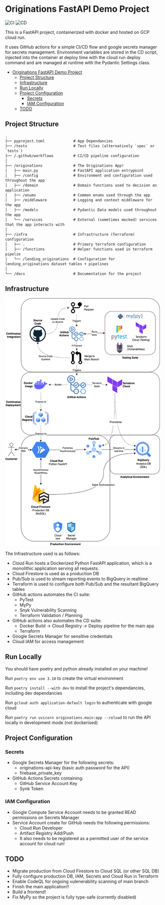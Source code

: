 # Originations FastAPI Demo Project

![CI](https://github.com/james9226/originations-fastapi/actions/workflows/ci.yaml/badge.svg
) ![CD](https://github.com/james9226/originations-fastapi/actions/workflows/cd.yaml/badge.svg
)

This is a FastAPI project, containerized with docker and hosted on GCP cloud run.

It uses GitHub actions for a simple CI/CD flow and google secrets manager for secrets management.
Environment variables are stored in the CD script, injected into the container at deploy time with the cloud run deploy command and are managed at runtime with the Pydantic Settings class.

- [Originations FastAPI Demo Project](#originations-fastapi-demo-project)
  - [Project Structure](#project-structure)
  - [Infrastructure](#infrastructure)
  - [Run Locally](#run-locally)
  - [Project Configuration](#project-configuration)
    - [Secrets](#secrets)
    - [IAM Configuration](#iam-configuration)
  - [TODO](#todo)

## Project Structure

    .
    ├── pyproject.toml             # App Dependancies
    ├── /tests                     # Test files (alternatively `spec` or `tests`)
    ├── /.github/workflows         # CI/CD pipeline configuration
    │
    ├── /originations              # The Originations App!
    │   ├── main.py                # FastAPI application entrypoint
    │   ├── /config                # Environment and configuration used throughout the app
    │   ├── /domain                # Domain functions used to decision an application
    │   ├── /enums                 # Common enums used through the app
    │   ├── /middleware            # Logging and context middleware for the app
    │   ├── /models                # Pydantic Data models used throughout the app
    │   └── /services              # External (sometimes mocked) services that the app interacts with
    │
    ├── /infra                     # Infrastructure (Terraform) configuration
    │   ├── .                      # Primary terraform configuration
    │   ├── /functions             # Helper functions used in terraform pipelie
    │   └── /lending_originations  # Configuration for lending_originations dataset tables + pipelines
    │
    └── /docs                      # Documentation for the project


## Infrastructure

![Infra Diagram](https://github.com/james9226/originations-fastapi/blob/main/docs/Infrastructure.drawio.png?raw=true)

The Infrastructure used is as follows:

- Cloud Run hosts a Dockerized Python FastAPI application, which is a monolithic application serving all requests. 
- Cloud Firestore is used as a production DB
- Pub/Sub is used to stream reporting events to BigQuery in realtime
- Terraform is used to configure both Pub/Sub and the resultant BigQuery tables 
- GitHub actions automates the CI suite:
  - PyTest
  - MyPy
  - Snyk Vulnerability Scanning
  - Terraform Validation / Planning
- GitHub actions also automates the CD suite:
  - Docker Build -> Cloud Registry -> Deploy pipeline for the main app
  - Terraform 
- Google Secrets Manager for sensitive credentials
- Cloud IAM for access management

## Run Locally

You should have poetry and python already installed on your machine!

Run `poetry env use 3.10` to create the virtual environment

Run `poetry install --with dev` to install the project's dependancies, including dev dependancies

Run `gcloud auth application-default login` to authenticate with google cloud

Run `poetry run uvicorn originations.main:app --reload` to run the API locally in development mode (not dockerised)

## Project Configuration

### Secrets

- Google Secrets Manager for the following secrets:
  - originations-api-key (basic auth password for the API)
  - firebase_private_key
- GitHub Actions Secrets containing:
  - GitHub Service Account Key
  - Synk Token

### IAM Configuration

- Google Compute Service Account needs to be granted READ permissions on Secrets Manager
- Service Account create for GitHub needs the following permissions:
  - Cloud Run Developer
  - Artifact Registry Add/Push
  - It also needs to be registered as a permitted user of the service account for cloud run!
  
## TODO

- Migrate production from Cloud Firestore to Cloud SQL (or other SQL DB)
- Fully configure production DB, IAM, Secrets and Cloud Run in Terraform
- Enable CodeQL for ongoing vulenerability scanning of main branch
- Finish the main application!!
- Build a frontend!
- Fix MyPy so the project is fully type-safe (currently disabled)
